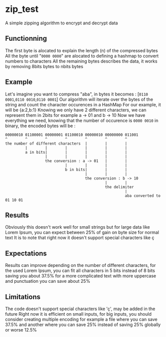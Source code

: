 # zip_test
A simple zipping algorithm to encrypt and decrypt data

## Functionning

The first byte is alocated to explain the length (n) of the compressed bytes
All the byte until "`0000 0000`" are alocated to defining a hashmap to convert numbers to characters
All the remaining bytes describes the data, it works by removing 8bits bytes to nbits bytes

## Example

Let's imagine you want to compress "aba", in bytes it becomes : [`0110 0001`,`0110 0010`,`0110 0001`]
Our algorithm will iterate over the bytes of the string and count the character occurences in a HashMap
For our example, it will be {a:2,b:1}
Knowing we only have 2 different characters, we can represent them in 2bits for example a -> 01 and b -> 10
Now we have everything we need, knowing that the number of occurence is `0000 0010` in binary, 
the encoded bytes will be :
```plaintext
00000010 01100001 00000001 01100010 00000010 00000000 011001
^        ^        ^        ^        ^        ^        ^
the number of different characters  |        |        |
         |        |        |        |        |        |
         a in bits|        |        |        |        |
                  |        |        |        |        |
                  the conversion : a -> 01   |        |
                           |        |        |        |
                           b in bits|        |        |
                                    |        |        |
                                    the conversion : b -> 10
                                             |        |
                                             the delimiter
                                                      |
                                                      aba converted to 01 10 01
```

## Results 

Obviously this doesn't work well for small strings but for large data like Lorem Ipsum, you can expect between 25% of gain on byte size for normal text
It is to note that right now it doesn't support special characters like ç

## Expectations

Results can improve depending on the number of different characters, for the used Lorem Ipsum, you can fit all characters in 5 bits instead of 8 bits saving you about 37.5% for a more complicated text with more uppercase and punctuation you can save about 25%

## Limitations

The code doesn't support special characters like 'ç', may be added in the future
Right now it is efficient on small inputs, for big inputs, you should consider creating multiple encoding for example a file where you can save 37.5% and another where you can save 25% instead of saving 25% globally or worse 12.5%
                                                       
